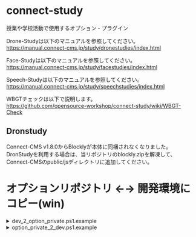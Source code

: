 # connect-study
授業や学校活動で使用するオプション・プラグイン  
  
Drone-Studyは以下のマニュアルを参照してください。  
https://manual.connect-cms.jp/study/dronestudies/index.html  
  
Face-Studyは以下のマニュアルを参照してください。  
https://manual.connect-cms.jp/study/facestudies/index.html  
  
Speech-Studyは以下のマニュアルを参照してください。  
https://manual.connect-cms.jp/study/speechstudies/index.html  
  
WBGTチェックは以下で説明します。  
https://github.com/opensource-workshop/connect-study/wiki/WBGT-Check

## Dronstudy

Connect-CMS v1.8.0からBlocklyが本体に同梱されなくなりました。
DronStudyを利用する場合は、当リポジトリのblockly.zipを解凍して、Connect-CMSのpublic/jsディレクトリに追加してください。

# オプションリポジトリ ←→ 開発環境にコピー(win)

<details>
<summary>dev_2_option_private.ps1.example</summary>

```shell
# コピー元のルートPATH
$src_root_dir = "C:\path_to_dev_connect-cms\"
# コピー先のルートPATH
$dist_root_dir = "C:\path_to_connect-study_dir\"

### コピー（robocopy <コピー元> <コピー先>）
Copy-Item -Path "${src_root_dir}composer-option.json" -Destination "${dist_root_dir}"
Copy-Item -Path "${src_root_dir}composer-option.lock" -Destination "${dist_root_dir}"
```
</details>

<details>
<summary>option_private_2_dev.ps1.example</summary>

```shell
# コピー元のルートPATH
$src_root_dir = "C:\path_to_connect-study_dir\"
# コピー先のルートPATH
$dist_root_dir = "C:\path_to_dev_connect-cms\"

Copy-Item -Path "${src_root_dir}composer-option.json" -Destination "${dist_root_dir}"
Copy-Item -Path "${src_root_dir}composer-option.lock" -Destination "${dist_root_dir}"
```
</details>
